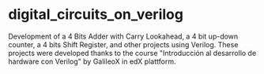 # digital_circuits_on_verilog
Development of a 4 Bits Adder with Carry Lookahead, a 4 bit up-down counter, a 4 bits Shift Register, and other projects using Verilog. These projects were developed thanks to the course "Introducción al desarrollo de hardware con Verilog" by GalileoX in edX plattform. 
